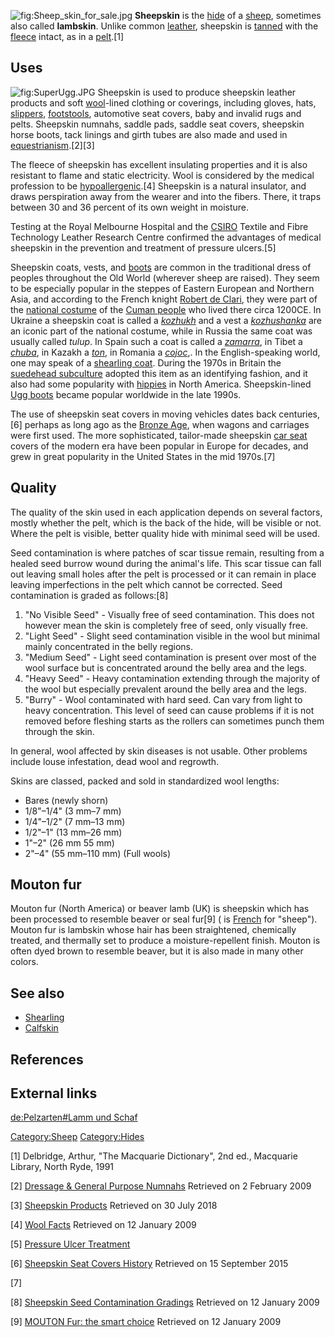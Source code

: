 ![](Sheep_skin_for_sale.jpg "fig:Sheep_skin_for_sale.jpg") **Sheepskin**
is the [hide](Hide_(skin) "wikilink") of a
[sheep](Domestic_sheep "wikilink"), sometimes also called **lambskin**.
Unlike common [leather](leather "wikilink"), sheepskin is
[tanned](Tanning_(leather) "wikilink") with the
[fleece](Wool "wikilink") intact, as in a [pelt](Fur "wikilink").[1]

## Uses

![](SuperUgg.JPG "fig:SuperUgg.JPG") Sheepskin is used to produce
sheepskin leather products and soft [wool](wool "wikilink")-lined
clothing or coverings, including gloves, hats,
[slippers](slippers "wikilink"), [footstools](footstool "wikilink"),
automotive seat covers, baby and invalid rugs and pelts. Sheepskin
numnahs, saddle pads, saddle seat covers, sheepskin horse boots, tack
linings and girth tubes are also made and used in
[equestrianism](equestrianism "wikilink").[2][3]

The fleece of sheepskin has excellent insulating properties and it is
also resistant to flame and static electricity. Wool is considered by
the medical profession to be
[hypoallergenic](hypoallergenic "wikilink").[4] Sheepskin is a natural
insulator, and draws perspiration away from the wearer and into the
fibers. There, it traps between 30 and 36 percent of its own weight in
moisture.

Testing at the Royal Melbourne Hospital and the
[CSIRO](CSIRO "wikilink") Textile and Fibre Technology Leather Research
Centre confirmed the advantages of medical sheepskin in the prevention
and treatment of pressure ulcers.[5]

Sheepskin coats, vests, and [boots](sheepskin_boots "wikilink") are
common in the traditional dress of peoples throughout the Old World
(wherever sheep are raised). They seem to be especially popular in the
steppes of Eastern European and Northern Asia, and according to the
French knight [Robert de Clari](Robert_de_Clari "wikilink"), they were
part of the [national costume](national_costume "wikilink") of the
[Cuman people](Cuman_people "wikilink") who lived there circa 1200CE. In
Ukraine a sheepskin coat is called a *[kozhukh](kozhukh "wikilink")* and
a vest a *[kozhushanka](kozhushanka "wikilink")* are an iconic part of
the national costume, while in Russia the same coat was usually called
*tulup*. In Spain such a coat is called a
*[zamarra](zamarra_(coat) "wikilink")*, in Tibet a
*[chuba](chuba "wikilink")*, in Kazakh a
[*ton*](Kazakh_clothing "wikilink"), in Romania a
[*cojoc*](Suciu_(disambiguation) "wikilink"),. In the English-speaking
world, one may speak of a [shearling coat](shearling_coat "wikilink").
During the 1970s in Britain the [suedehead
subculture](Suedehead_(subculture) "wikilink") adopted this item as an
identifying fashion, and it also had some popularity with
[hippies](hippies "wikilink") in North America. Sheepskin-lined [Ugg
boots](Ugg_boot "wikilink") became popular worldwide in the late 1990s.

The use of sheepskin seat covers in moving vehicles dates back
centuries,[6] perhaps as long ago as the [Bronze
Age](Bronze_Age "wikilink"), when wagons and carriages were first used.
The more sophisticated, tailor-made sheepskin [car
seat](car_seat "wikilink") covers of the modern era have been popular in
Europe for decades, and grew in great popularity in the United States in
the mid 1970s.[7]

## Quality

The quality of the skin used in each application depends on several
factors, mostly whether the pelt, which is the back of the hide, will be
visible or not. Where the pelt is visible, better quality hide with
minimal seed will be used.

Seed contamination is where patches of scar tissue remain, resulting
from a healed seed burrow wound during the animal's life. This scar
tissue can fall out leaving small holes after the pelt is processed or
it can remain in place leaving imperfections in the pelt which cannot be
corrected. Seed contamination is graded as follows:[8]

1.  "No Visible Seed" - Visually free of seed contamination. This does
    not however mean the skin is completely free of seed, only visually
    free.
2.  "Light Seed" - Slight seed contamination visible in the wool but
    minimal mainly concentrated in the belly regions.
3.  "Medium Seed" - Light seed contamination is present over most of the
    wool surface but is concentrated around the belly area and the legs.
4.  "Heavy Seed" - Heavy contamination extending through the majority of
    the wool but especially prevalent around the belly area and the
    legs.
5.  "Burry" - Wool contaminated with hard seed. Can vary from light to
    heavy concentration. This level of seed can cause problems if it is
    not removed before fleshing starts as the rollers can sometimes
    punch them through the skin.

In general, wool affected by skin diseases is not usable. Other problems
include louse infestation, dead wool and regrowth.

Skins are classed, packed and sold in standardized wool lengths:

-   Bares (newly shorn)
-   1/8"–1/4" (3 mm–7 mm)
-   1/4"–1/2" (7 mm–13 mm)
-   1/2"–1" (13 mm–26 mm)
-   1"–2" (26 mm 55 mm)
-   2"–4" (55 mm–110 mm) (Full wools)

## Mouton fur

Mouton fur (North America) or beaver lamb (UK) is sheepskin which has
been processed to resemble beaver or seal fur[9] ( is
[French](French_language "wikilink") for "sheep"). Mouton fur is
lambskin whose hair has been straightened, chemically treated, and
thermally set to produce a moisture-repellent finish. Mouton is often
dyed brown to resemble beaver, but it is also made in many other colors.

## See also

-   [Shearling](Shearling "wikilink")
-   [Calfskin](Calfskin "wikilink")

## References

## External links

[de:Pelzarten#Lamm und Schaf](de:Pelzarten#Lamm_und_Schaf "wikilink")

[Category:Sheep](Category:Sheep "wikilink")
[Category:Hides](Category:Hides "wikilink")

[1] Delbridge, Arthur, "The Macquarie Dictionary", 2nd ed., Macquarie
Library, North Ryde, 1991

[2] [Dressage & General Purpose Numnahs](http://ozwool.net/numnah.html)
Retrieved on 2 February 2009

[3] [Sheepskin Products](http://www.sheepskinworld.co.uk) Retrieved on
30 July 2018

[4] [Wool Facts](http://www.aussiesheepandwool.com.au/webcontent5.htm)
Retrieved on 12 January 2009

[5] [Pressure Ulcer
Treatment](http://www.csiro.au/solutions/MedicalSheepskinsAndUlcers.html)

[6] [Sheepskin Seat Covers
History](http://www.neopreneseatscovers.com/sheepskin-seat-covers/)
Retrieved on 15 September 2015

[7]

[8] [Sheepskin Seed Contamination
Gradings](http://www.sheepskin.org.uk/sheepskininfo.html) Retrieved on
12 January 2009

[9] [MOUTON Fur: the smart
choice](http://reviews.ebay.com/MOUTON-Fur-the-smart-choice_W0QQugidZ10000000000992852)
Retrieved on 12 January 2009